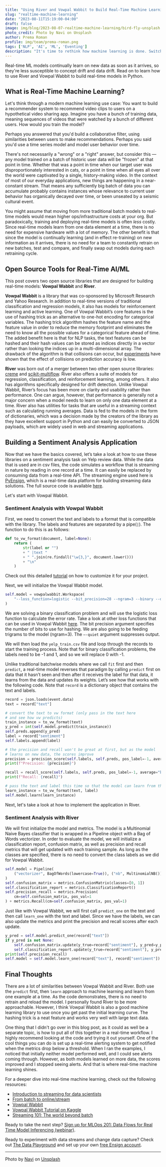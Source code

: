 ```yaml
---
title: "Using River and Vowpal Wabbit to Build Real-Time Machine Learning Models"
slug: "realtime-machine-learning"
date: "2023-08-11T15:19:00-04:00"
draft: false
image: img/blog/2023-08-07-realtime-machine-learning/bird-fly-unsplash.jpg
photo_credit: Photo by Navi on Unsplash
author: Prema Roman
profile: img/team/prema-roman.png
tags: ['NLP', 'AI', 'ML', 'Eventing']
description: "It's time to rethink how machine learning is done. Switching to real-time machine learning enables companies to easily adapt in a world where change is the only constant."
---
```


Real-time ML models continually learn on new data as soon as it arrives, so they're less susceptible to concept drift and data drift. Read on to learn how to use River and Vowpal Wabbit to build real-time models in Python.

<!--more-->

## What is Real-Time Machine Learning?
Let's think through a modern machine learning use case: You want to build a recommender system to recommend video clips to users on a hypothetical video sharing app. Imagine you have a bunch of training data, meaning sequences of videos that were watched by a bunch of different users. How would you train the model?

Perhaps you answered that you'd build a collaborative filter, using similarities between users to make recommendations. Perhaps you said you'd use a time series model and model user behavior over time.

There's not necessarily a "wrong" or a "right" answer, but consider this &mdash; any model trained on a batch of historic user data will be "frozen" at that point in time. Whether that was a point in time when our target user was disproportionately interested in cats, or a point in time when all eyes all over the world were captivated by a single, history-making video. In the context of most of our everyday applications, new things are happening in a near-constant stream. That means any sufficiently big batch of data you can accumulate probably contains instances whose relevance to current user behavior has organically decayed over time, or been unseated by a seismic cultural event.

You might assume that moving from more traditional batch models to real-time models would mean higher ops/infrastructure costs at your org. But paradoxically, training and deploying real-time models is often *less* costly. Since real-time models learn from one data element at a time, there is no need for expensive hardware with a lot of memory. The other benefit is that since the model is continually learning (and in effect re-training) on new information as it arrives, there is no need for a team to constantly retrain on new batches, test and compare, and finally swap out models during each retraining cycle.

## Open Source Tools for Real-Time AI/ML

This post covers two open source libraries that are designed for building real-time models: **Vowpal Wabbit** and **River**.

**Vowpal Wabbit** is a library that was co-sponsored by Microsoft Research and Yahoo Research.  In addition to real-time versions of traditional classification and regression models, it also has models for reinforcement learning and active learning.  One of Vowpal Wabbit’s core features is the use of hashing trick as an alternative to one-hot encoding for categorical variables.  The hashing trick algorithm hashes the feature name and the feature value in order to reduce the memory footprint and eliminates the need to know all the possible values for a categorical feature ahead of time.  The added benefit here is that for NLP tasks, the text features can be hashed and their hash values can be stored as indices directly in a vector rather than looking the indices up in a multi-dimensional array.  The drawback of the algorithm is that collisions can occur, but [experiments](https://booking.ai/dont-be-tricked-by-the-hashing-trick-192a6aae3087) have shown that the effect of collisions on prediction accuracy is low.

**River** was born out of a merger between two other open source libraries: [creme](https://github.com/MaxHalford/creme) and [scikit-multiflow](https://github.com/scikit-multiflow/scikit-multiflow).  River also offers a suite of models for regression, classification, and reinforcement learning, among others.  It also has algorithms specifically designed for drift detection. Unlike Vowpal Wabbit, River’s focus has been more on clarity and usability rather than performance.  One can argue, however, that performance is generally not a major concern when a model needs to learn on only one data element at a time.  River also has utilities for tasks that are useful in a streaming context such as calculating running averages.  Data is fed to the models in the form of dictionaries, which was a decision made by the creators of the library as they have excellent support in Python and can easily be converted to JSON payloads, which are widely used in web and streaming applications.


## Building a Sentiment Analysis Application

Now that we have the basics covered, let’s take a look at how to use these libraries on a sentiment analysis task on Yelp review data.  While the data that is used are in csv files, the code simulates a workflow that is streaming in nature by reading in one record at a time.  It can easily be replaced by consuming data from a real-time API.  The streaming engine used here is [PyEnsign](https://github.com/rotationalio/pyensign), which is a real-time data platform for building streaming data solutions.  The full source code is available [here](https://github.com/rotationalio/online-model-examples).

Let's start with Vowpal Wabbit.


### Sentiment Analysis with Vowpal Wabbit
First, we need to convert the text and labels to a format that is compatible with the library. The labels and features are separated by a pipe(`|`).  The function to do this is as follows:

```python
def to_vw_format(document, label=None):
    return (
        str(label or "")
        + " |text "
        + " ".join(re.findall("\w{3,}", document.lower()))
        + "\n"
    )
```

Check out this detailed [tutorial](http://www.philippeadjiman.com/blog/2018/04/03/deep-dive-into-logistic-regression-part-3/) on how to customize it for your project.

Next, we will initialize the Vowpal Wabbit model.
```python
self.model = vowpalwabbit.Workspace(
    "--loss_function=logistic --bit_precision=28 --ngram=3 --binary --quiet"
)
```

We are solving a binary classification problem and will use the logistic loss function to calculate the error rate.  Take a look at other loss functions that can be used in Vowpal Wabbit [here](https://github.com/VowpalWabbit/vowpal_wabbit/wiki/Loss-functions).  The bit precision argument specifies the number of bits to use for hashing.  We are also going to be feeding trigrams to the model (ngram=3).  The `—-quiet` argument suppresses output.

We will then load the `yelp_train.csv` file and loop through the records to start the training process.  Note that for binary classification problems, the labels need to be -1 and 1, and so we will replace 0 with -1.

Unlike traditional batchwise models where we call `fit` first and then `predict`, a real-time model reverses that paradigm by calling `predict` first on data that it hasn’t seen and then after it receives the label for that data, it learns from the data and updates its weights.  Let’s see how that works with the following code.  Note that `record` is a dictionary object that contains the text and labels.

```python
record = json.loads(event.data)
text = record["text"]

# convert the text to vw format (only pass in the text here
# and see how vw predicts)
train_instance = to_vw_format(text)
y_pred = int(self.model.predict(train_instance))
self.preds.append(y_pred)
label = record["sentiment"]
self.labels.append(label)

# the precision and recall won't be great at first, but as the model
# learns on new data, the scores improve
precision = precision_score(self.labels, self.preds, pos_label=-1, average="binary", zero_division=np.nan)
print(f"Precision: {precision}")

recall = recall_score(self.labels, self.preds, pos_label=-1, average="binary", zero_division=np.nan)
print(f"Recall: {recall}")

# pass the text and label this time so that the model can learn from the example
learn_instance = to_vw_format(text, label)
self.model.learn(learn_instance)
```

Next, let's take a look at how to implement the application in River.

### Sentiment Analysis with River

We will first initialize the model and metrics.  The model is a Multinomial Naive Bayes classifier that is wrapped in a Pipeline object with a Bag of Words vectorizer.  In order to evaluate the model, we will initialize a classification report, confusion matrix, as well as precision and recall metrics that will get updated with each training sample.  As long as the classes are specified, there is no need to convert the class labels as we did for Vowpal Wabbit.

```python
self.model = Pipeline(
    ("vectorizer", BagOfWords(lowercase=True)), ("nb", MultinomialNB())
)
self.confusion_matrix = metrics.ConfusionMatrix(classes=[0, 1])
self.classification_report = metrics.ClassificationReport()
self.precision_recall = metrics.Precision(
    cm=self.confusion_matrix, pos_val=1
) + metrics.Recall(cm=self.confusion_matrix, pos_val=1)

```

Just like with Vowpal Wabbit, we will first call `predict_one` on the text and then call `learn_one` with the text and label.  Since we have the labels, we can also update the metrics and print the precision and recall scores after each update.

```python
y_pred = self.model.predict_one(record["text"])
if y_pred is not None:
    self.confusion_matrix.update(y_true=record["sentiment"], y_pred=y_pred)
    self.classification_report.update(y_true=record["sentiment"], y_pred=y_pred)
print(self.precision_recall)
self.model = self.model.learn_one(record["text"], record["sentiment"])
```

## Final Thoughts

There are a lot of similarities between Vowpal Wabbit and River.  Both use the `predict` first, then `learn` approach to machine learning and learn from one example at a time.  As the code demonstrates, there is no need to retrain and reload the model.  I personally found River to be more approachable.  However, I think Vowpal Wabbit is also a good machine learning library to use once you get past the initial learning curve.  The hashing trick is a neat feature and works very well with large text data.

One thing that I didn't go over in this blog post, as it could as well be a separate topic, is how to put all of this together in a real-time workflow.  I highly recommend looking at the code and trying it out yourself.  One of the cool things you can do is set up a real-time alerting system to get notified when the metrics drop below a threshold.  When I ran the examples, I noticed that initially neither model performed well, and I could see alerts coming through.  However, as both models learned on more data, the scores improved and I stopped seeing alerts.  And that is where real-time machine learning shines.

For a deeper dive into real-time machine learning, check out the following resources:
- [Introduction to streaming for data scientists](https://huyenchip.com/2022/08/03/stream-processing-for-data-scientists.html)
- [From batch to online/stream](https://riverml.xyz/dev/examples/batch-to-online/)
- [Vowpal Wabbit](https://vowpalwabbit.org/)
- [Vowpal Wabbit Tutorial on Kaggle](https://www.kaggle.com/code/kashnitsky/topic-8-online-learning-and-vowpal-wabbit#3.2.-News.-Multiclass-classification)
- [Streaming 101: The world beyond batch](https://www.oreilly.com/radar/the-world-beyond-batch-streaming-101/)

Ready to take the next step? [Sign up for MLOps 201: Data Flows for Real Time Model Inferencing (webinar)](https://us06web.zoom.us/webinar/register/3016915923116/WN_wipD3P6PSj24FQDvfP2XhA).

Ready to experiment with data streams and change data capture? Check out [The Data Playground](https://rotational.io/data-playground/) and set up your own [free Ensign account](https://rotational.app/register/).

***
Photo by [Navi](https://unsplash.com/@navi_photography) on [Unsplash](https://unsplash.com/photos/HeoATyJ1DFQ)